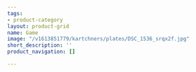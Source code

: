 ```yaml
---
tags:
- product-category
layout: product-grid
name: Game
image: "/v1613851779/kartchners/plates/DSC_1536_srqx2f.jpg"
short_description: ''
product_navigation: []

---
```

